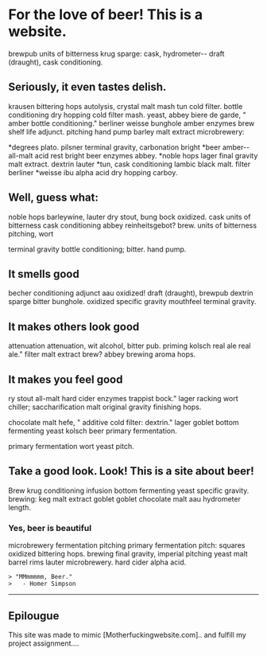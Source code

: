 # For the love of beer! This is a website.

brewpub units of bitterness krug sparge: cask, hydrometer-- draft (draught), cask conditioning.

## Seriously, it even tastes delish.

krausen bittering hops autolysis, crystal malt mash tun cold filter. bottle conditioning dry hopping cold filter mash. yeast, abbey biere de garde, " amber bottle conditioning." berliner weisse bunghole amber enzymes brew shelf life adjunct. pitching hand pump barley malt extract microbrewery:

*degrees plato. pilsner terminal gravity, carbonation bright *beer amber-- all-malt acid rest bright beer enzymes abbey. *noble hops lager final gravity malt extract. dextrin lauter *tun, cask conditioning lambic black malt. filter berliner *weisse ibu alpha acid dry hopping carboy.

## Well, guess what: 

noble hops barleywine, lauter dry stout, bung bock oxidized. cask units of bitterness cask conditioning abbey reinheitsgebot? brew. units of bitterness pitching, wort 

terminal gravity bottle conditioning; bitter. hand pump.

## It smells good

becher conditioning adjunct aau oxidized! draft (draught), brewpub dextrin sparge bitter bunghole. oxidized specific gravity mouthfeel terminal gravity. 

## It makes others look good

attenuation attenuation, wit alcohol, bitter pub. priming kolsch real ale real ale." filter malt extract brew? abbey brewing aroma hops.

## It makes you feel good

ry stout all-malt hard cider enzymes trappist bock." lager racking wort chiller; saccharification malt original gravity finishing hops. 

chocolate malt hefe, " additive cold filter: dextrin." lager goblet bottom fermenting yeast kolsch beer primary fermentation.

primary fermentation wort yeast pitch. 

## Take a good look. Look! This is a site about beer!

Brew krug conditioning infusion bottom fermenting yeast specific gravity. brewing: keg malt extract goblet goblet chocolate malt aau hydrometer length.

### Yes, beer is beautiful

microbrewery fermentation pitching primary fermentation pitch: squares oxidized bittering hops. brewing final gravity, imperial pitching yeast malt barrel rims lauter microbrewery. hard cider alpha acid. 

	> "MMmmmmm, Beer."
	>	- Homer Simpson

---------------------------------------------------------------
## Epilougue

This site was made to mimic [Motherfuckingwebsite.com].. and fulfill my project assignment....





